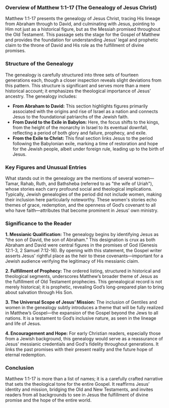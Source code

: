 ### Overview of Matthew 1:1-17 (The Genealogy of Jesus Christ)

Matthew 1:1-17 presents the genealogy of Jesus Christ, tracing His lineage from Abraham through to David, and culminating with Jesus, pointing to Him not just as a historical figure, but as the Messiah promised throughout the Old Testament. This passage sets the stage for the Gospel of Matthew and provides the foundation for understanding Jesus’ legal and prophetic claim to the throne of David and His role as the fulfillment of divine promises.

### Structure of the Genealogy

The genealogy is carefully structured into three sets of fourteen generations each, though a closer inspection reveals slight deviations from this pattern. This structure is significant and serves more than a mere historical account; it emphasizes the theological importance of Jesus’ ancestry. The genealogy includes:

- **From Abraham to David:** This section highlights figures primarily associated with the origins and rise of Israel as a nation and connects Jesus to the foundational patriarchs of the Jewish faith.
- **From David to the Exile in Babylon:** Here, the focus shifts to the kings, from the height of the monarchy in Israel to its eventual downfall, reflecting a period of both glory and failure, prophecy, and exile.
- **From the Exile to Christ:** This final section links Jesus to the period following the Babylonian exile, marking a time of restoration and hope for the Jewish people, albeit under foreign rule, leading up to the birth of Jesus.

### Key Figures and Unusual Entries

What stands out in the genealogy are the mentions of several women—Tamar, Rahab, Ruth, and Bathsheba (referred to as "the wife of Uriah"), whose stories each carry profound social and theological implications. Typically, Jewish genealogies of the period did not include women, making their inclusion here particularly noteworthy. These women's stories echo themes of grace, redemption, and the openness of God’s covenant to all who have faith—attributes that become prominent in Jesus’ own ministry.

### Significance to the Reader

**1. Messianic Qualification:** The genealogy begins by identifying Jesus as "the son of David, the son of Abraham." This designation is crux as both Abraham and David were central figures in the promises of God (Genesis 12:1-3, 2 Samuel 7:12-16). By opening with this statement, the Gospel writer asserts Jesus' rightful place as the heir to these covenants—important for a Jewish audience verifying the legitimacy of His messianic claim.

**2. Fulfillment of Prophecy:** The ordered listing, structured in historical and theological segments, underscores Matthew’s broader theme of Jesus as the fulfillment of Old Testament prophecies. This genealogical record is not merely historical; it is prophetic, revealing God’s long-prepared plan to bring about salvation through His Son.

**3. The Universal Scope of Jesus’ Mission:** The inclusion of Gentiles and women in the genealogy subtly introduces a theme that will be fully realized in Matthew’s Gospel—the expansion of the Gospel beyond the Jews to all nations. It is a testament to God’s inclusive nature, as seen in the lineage and life of Jesus.

**4. Encouragement and Hope:** For early Christian readers, especially those from a Jewish background, this genealogy would serve as a reassurance of Jesus' messianic credentials and God's fidelity throughout generations. It links the past promises with their present reality and the future hope of eternal redemption.

### Conclusion

Matthew 1:1-17 is more than a list of names; it is a carefully crafted narrative that sets the theological tone for the entire Gospel. It reaffirms Jesus’ identity and mission, bridging the Old and New Testaments, and invites readers from all backgrounds to see in Jesus the fulfillment of divine promise and the hope of the entire world.